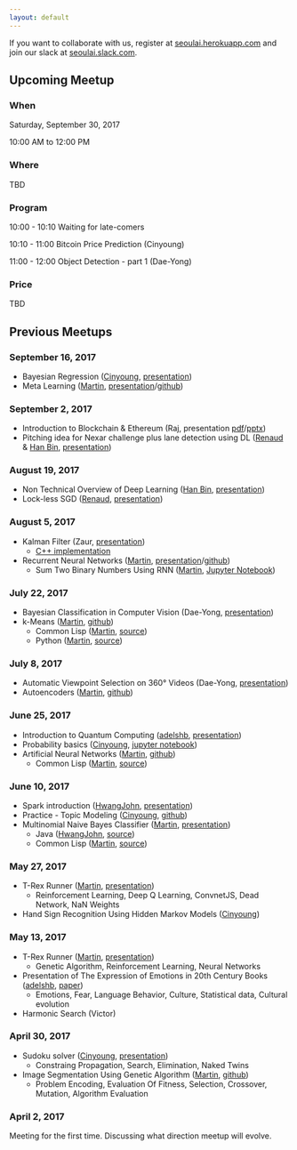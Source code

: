 ```yaml
---
layout: default
---
```


If you want to collaborate with us, register at [seoulai.herokuapp.com](https://seoulai.herokuapp.com/) and join our slack at [seoulai.slack.com](https://seoulai.slack.com/).

## Upcoming Meetup
### When
Saturday, September 30, 2017

10:00 AM to 12:00 PM

### Where
TBD
<!--
Songpa Makerspace, 2nd floor
-->
<!--
[서울 송파구 문정동 11-12 선빌딩 2층](http://naver.me/xsrO8rkg)
-->
<!--
[http://songpamakers.com/](http://songpamakers.com/)
-->

<!--
서울특별시 강남구 역삼동 789-4, 서울 ( [map](https://www.google.com/maps/search/%EC%84%9C%EC%9A%B8%ED%8A%B9%EB%B3%84%EC%8B%9C+%EA%B0%95%EB%82%A8%EA%B5%AC+%EC%97%AD%EC%82%BC%EB%8F%99+789-4,+%EC%84%9C%EC%9A%B8/@37.4972562,127.0363414,16z/data=!3m1!4b1))
-->

### Program
10:00 - 10:10 Waiting for late-comers

10:10 - 11:00 Bitcoin Price Prediction (Cinyoung)

11:00 - 12:00 Object Detection - part 1 (Dae-Yong)

### Price
TBD
<!-- FREE -->
<!-- KRW 5,000 -->


## Previous Meetups
### September 16, 2017
* Bayesian Regression ([Cinyoung](https://github.com/hurcy), [presentation](presentations/BayesianRegressionBitcoin_20170916.pdf))
* Meta Learning ([Martin](https://github.com/martinkersner), [presentation](presentations/MetaLearning_20170916.pdf)/[github](https://github.com/martinkersner/meta-learning-meetup))

### September 2, 2017
* Introduction to Blockchain & Ethereum (Raj, presentation [pdf](presentations/Introduction_to_Blockchain_&_Ethereum.pdf)/[pptx](presentations/Introduction_to_Blockchain_&_Ethereum.pptx))
* Pitching idea for Nexar challenge plus lane detection using DL ([Renaud](https://kr.linkedin.com/in/renaudbechade) & [Han Bin](https://www.seoulrobotics.org/our-team-team-korea-robotics), [presentation](presentations/Nexar_deep_learning_challenge_II.pdf))

### August 19, 2017
* Non Technical Overview of Deep Learning ([Han Bin](https://www.seoulrobotics.org/our-team-team-korea-robotics), [presentation](presentations/Non_Technical_Overview_of_Deep_Learning.pptx))
* Lock-less SGD ([Renaud](https://kr.linkedin.com/in/renaudbechade), [presentation](presentations/LocklessSGDfinal.pdf))

### August 5, 2017
* Kalman Filter (Zaur, [presentation](presentations/kalman.pdf))
  * [C++ implementation](https://github.com/hmartiro/kalman-cpp)
* Recurrent Neural Networks ([Martin](https://github.com/martinkersner), [presentation](presentations/RecurrentNeuralNetwork_20170805.pdf)/[github](https://github.com/martinkersner/rnn-meetup)) 
  * Sum Two Binary Numbers Using RNN ([Martin](https://github.com/martinkersner), [Jupyter Notebook](https://github.com/martinkersner/rnn-meetup/blob/master/sum-binary-numbers.ipynb))

### July 22, 2017
*  Bayesian Classification in Computer Vision (Dae-Yong, [presentation](presentations/%5B20170722%5D_BayesianClassificationInComputerVision.pdf))
* k-Means ([Martin](https://github.com/martinkersner), [github](https://github.com/martinkersner/kmeans-meetup/blob/master/k-Means.ipynb))
  * Common Lisp ([Martin](https://github.com/martinkersner), [source](https://github.com/martinkersner/cl-ml/tree/master/k-means))
  * Python ([Martin](https://github.com/martinkersner), [source](https://gist.github.com/martinkersner/6415e7306925bd0918cfba42e9754116))

### July 8, 2017
* Automatic Viewpoint Selection on 360° Videos (Dae-Yong, [presentation](presentations/%5B20170708%5D_Automatic_Viewpoint_Selection_on_360_Videos.pdf))
* Autoencoders ([Martin](https://github.com/martinkersner), [github](https://github.com/martinkersner/autoencoder-meetup/blob/master/autoencoders.ipynb))

### June 25, 2017
* Introduction to Quantum Computing ([adelshb](https://github.com/adelshb), [presentation](presentations/Introduction_to_Quantum_Computing.pdf))
* Probability basics ([Cinyoung](https://github.com/hurcy), [jupyter notebook](https://github.com/hurcy/ThinkBayes/blob/master/notebooks/02_Computational_Statistics.ipynb))
* Artificial Neural Networks ([Martin](https://github.com/martinkersner), [github](https://github.com/martinkersner/ann-meetup))
  * Common Lisp ([Martin](https://github.com/martinkersner), [source](https://github.com/martinkersner/cl-ml/tree/master/ann))

### June 10, 2017
* Spark introduction ([HwangJohn](https://github.com/HwangJohn), [presentation](presentations/ApacheSparkIntroduction.pdf))
* Practice - Topic Modeling ([Cinyoung](https://github.com/hurcy), [github](https://github.com/hurcy/topicmodel))
* Multinomial Naive Bayes Classifier ([Martin](https://github.com/martinkersner), [presentation](https://docs.google.com/presentation/d/1uVpTKMlnNzTwvw2mAGpWd49dVEYY-S-VGWV3J1pGv2c/edit?usp=sharing))
  * Java ([HwangJohn](https://github.com/HwangJohn), [source](https://github.com/martinkersner/seoul-artificial-intelligence-meetup/tree/master/algorithms/naive-bayes-classifier/JohnHwang))
  * Common Lisp ([Martin](https://github.com/martinkersner), [source](https://github.com/martinkersner/cl-ml/tree/master/naive-bayes-classifier))

### May 27, 2017
* T-Rex Runner ([Martin](https://github.com/martinkersner), [presentation](presentations/T-Rex_Runner_II.pdf))
  * Reinforcement Learning, Deep Q Learning, ConvnetJS, Dead Network, NaN Weights
* Hand Sign Recognition Using Hidden Markov Models ([Cinyoung](https://github.com/hurcy))

### May 13, 2017
* T-Rex Runner ([Martin](https://github.com/martinkersner), [presentation](presentations/T-Rex_Runner_I.pdf))
  * Genetic Algorithm, Reinforcement Learning, Neural Networks
* Presentation of The Expression of Emotions in 20th Century Books ([adelshb](https://github.com/adelshb), [paper](http://journals.plos.org/plosone/article?id=10.1371/journal.pone.0059030))
    * Emotions, Fear, Language Behavior, Culture, Statistical data, Cultural evolution
* Harmonic Search (Victor)

### April 30, 2017
* Sudoku solver ([Cinyoung](https://github.com/hurcy), [presentation](https://docs.google.com/presentation/d/1kmI2ChNoh1orQFEje2nuR00gKdxOEEEQ32diI2t1nQg/edit#slide=id.p))
  * Constraing Propagation, Search, Elimination, Naked Twins 
* Image Segmentation Using Genetic Algorithm ([Martin](https://github.com/martinkersner), [github](https://github.com/martinkersner/Image-Segmentation-Using-Genetic-Algorithm))
    * Problem Encoding, Evaluation Of Fitness, Selection, Crossover, Mutation, Algorithm Evaluation

### April 2, 2017
Meeting for the first time. Discussing what direction meetup will evolve.
